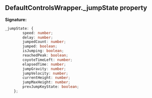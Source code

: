 
## DefaultControlsWrapper.\_jumpState property

**Signature:**

```typescript
_jumpState: {
        speed: number;
        delay: number;
        jumpedCount: number;
        jumped: boolean;
        isJumping: boolean;
        reachedPeak: boolean;
        coyoteTimeLeft: number;
        elapsedTime: number;
        jumpGravity: number;
        jumpVelocity: number;
        currentHeight: number;
        jumpMaxHeight: number;
        prevJumpKeyState: boolean;
    };
```
